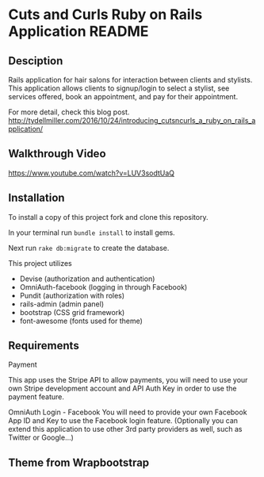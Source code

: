 # Cuts and Curls Ruby on Rails Application README



## Desciption
Rails application for hair salons for interaction between clients and stylists. This application allows clients to signup/login to select a stylist, see services offered, book an appointment, and pay for their appointment.

For more detail, check this blog post. http://tydellmiller.com/2016/10/24/introducing_cutsncurls_a_ruby_on_rails_application/

## Walkthrough Video
https://www.youtube.com/watch?v=LUV3sodtUaQ

## Installation
  To install a copy of this project fork and clone this repository.

  In your terminal run `bundle install` to install gems.

  Next run `rake db:migrate` to create the database.

  This project utilizes 
  - Devise (authorization and authentication)
  - OmniAuth-facebook (logging in through Facebook)
  - Pundit (authorization with roles)
  - rails-admin (admin panel)
  - bootstrap (CSS grid framework)
  - font-awesome (fonts used for theme)

## Requirements
  Payment
  
  This app uses the Stripe API to allow payments, you will need to use your own Stripe development account and API Auth Key in order to use the payment feature.

  OmniAuth Login - Facebook
  You will need to provide your own Facebook App ID and Key to use the Facebook login feature. (Optionally you can extend this application to use other 3rd party providers as well, such as Twitter or Google...)


## Theme from Wrapbootstrap
